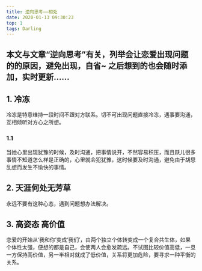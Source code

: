 ```yaml
---
title: 逆向思考——相处
date: 2020-01-13 09:30:23
top: 1
tags: Darling
---
```

## 本文与文章“逆向思考”有关，列举会让恋爱出现问题的的原因，避免出现，自省~ 之后想到的也会随时添加，实时更新……

<!-- more -->

## 1. 冷冻
冷冻是特意维持一段时间不跟对方联系。切不可出现问题直接冷冻，遇事要沟通，互相倾听对方心之所想。
### 1.1 
当她心里出现犹豫的时候，及时沟通，把事情说开，不然容易积压，而且跃儿很多事情不知道怎么样是正确的，心里就会犯犹豫，这时候要及时沟通，避免由于胡思乱想而发生不愉快的事情。

## 2. 天涯何处无芳草
永远不要有这种心态，遇到问题想办法解决。

## 3. 高姿态 高价值
恋爱的开始从‘我和你’变成‘我们’，由两个独立个体转变成一个复合共生体，如果个体性太强，便想的都是自己，会使两人会愈发疏远。不试图比较价值高低，一旦一方保持高价值，另一半相对就成了低价值，关系将更加危险，要寻求一种平衡的关系。
